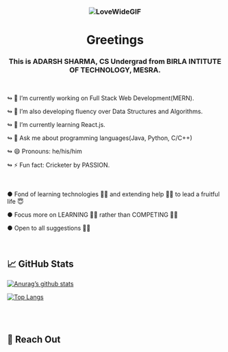 ### <p align="center">![LoveWideGIF](https://user-images.githubusercontent.com/69284082/155893933-2b95fbbf-c638-44f8-bdb6-15c88724bd5a.gif)</p>


### <h1 align="center">Greetings</h1> 


<h3 align="center">This is ADARSH SHARMA, CS Undergrad from BIRLA INTITUTE OF TECHNOLOGY, MESRA.</h3>
</br>

↬ 🔭 I’m currently working on Full Stack Web Development(MERN).

↬ 🔧 I’m also developing fluency over Data Structures and Algorithms.

↬ 🌱 I’m currently learning React.js.

↬ 💬 Ask me about programming languages(Java, Python, C/C++)

↬ 😄 Pronouns: he/his/him

↬ ⚡ Fun fact: Cricketer by PASSION.

</br>
          
● Fond of learning technologies 👨‍🏫 and extending help 🤝🏿 to lead a fruitful life 😇

● Focus more on LEARNING ✍🏿 rather than COMPETING 💪🏿

● Open to all suggestions ✌🏿


</br>


## 📈 GitHub Stats



[![Anurag’s github stats](https://github-readme-stats.vercel.app/api?username=adi1103sh)](https://github.com/adi1103sh)


[![Top Langs](https://github-readme-stats.vercel.app/api/top-langs/?username=yushi1007&layout=compact)](https://github.com/adi1103sh)


</br>
</br>

## 📧 Reach Out
<!-- &nbsp;&nbsp;&nbsp;&nbsp;&nbsp;&nbsp;&nbsp;&nbsp;&nbsp;&nbsp;&nbsp;&nbsp;&nbsp;&nbsp;&nbsp;&nbsp;&nbsp;&nbsp;&nbsp;&nbsp;&nbsp;&nbsp;&nbsp;&nbsp;&nbsp;&nbsp;&nbsp;&nbsp;&nbsp;&nbsp;&nbsp;&nbsp;&nbsp;&nbsp;&nbsp;&nbsp;&nbsp;&nbsp;&nbsp;&nbsp;&nbsp;&nbsp;&nbsp;&nbsp;&nbsp;&nbsp;&nbsp;&nbsp;&nbsp;&nbsp;&nbsp;&nbsp;&nbsp;&nbsp;&nbsp;&nbsp;<a href="https://www.linkedin.com/in/adarshsharma11/"><img src="https://raw.github.com/adi1103sh/adi1103sh/main/Contacts/Linkedin.png" alt="Adarsh Sharma | LinkedIn" width="300px" height="200px" />  <a href="adarshballabh.sharma11@gmail.com"><img src="https://raw.github.com/adi1103sh/adi1103sh/main/Contacts/Gmail.png" alt="Adarsh Sharma | Gmail" width="150px" height="200px"/></a> -->

